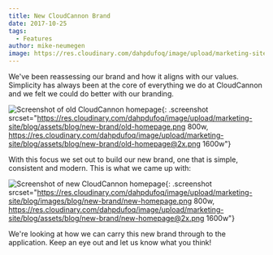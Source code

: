 ```yaml
---
title: New CloudCannon Brand
date: 2017-10-25
tags:
  - Features
author: mike-neumegen
image: https://res.cloudinary.com/dahpdufoq/image/upload/marketing-site/blog/uploads/blog-blue-confetti.jpg
---
```


We've been reassessing our brand and how it aligns with our values. Simplicity has always been at the core of everything we do at CloudCannon and we felt we could do better with our branding.

![Screenshot of old CloudCannon homepage](https://res.cloudinary.com/dahpdufoq/image/upload/marketing-site/blog/assets/blog/new-brand/old-homepage.png){: .screenshot srcset="https://res.cloudinary.com/dahpdufoq/image/upload/marketing-site/blog/assets/blog/new-brand/old-homepage.png 800w, https://res.cloudinary.com/dahpdufoq/image/upload/marketing-site/blog/assets/blog/new-brand/old-homepage@2x.png 1600w"}

With this focus we set out to build our new brand, one that is simple, consistent and modern. This is what we came up with:

![Screenshot of new CloudCannon homepage](https://res.cloudinary.com/dahpdufoq/image/upload/marketing-site/blog/assets/blog/new-brand/new-homepage.png){: .screenshot srcset="https://res.cloudinary.com/dahpdufoq/image/upload/marketing-site/blog/images/blog/new-brand/new-homepage.png 800w, https://res.cloudinary.com/dahpdufoq/image/upload/marketing-site/blog/assets/blog/new-brand/new-homepage@2x.png 1600w"}

We're looking at how we can carry this new brand through to the application. Keep an eye out and let us know what you think\!